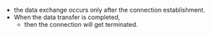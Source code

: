 -  the data exchange occurs only after the connection establishment.
- When the data transfer is completed,
	- then the connection will get terminated.